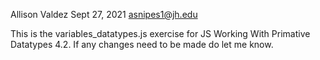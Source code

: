 Allison Valdez
Sept 27, 2021
asnipes1@jh.edu

This is the variables_datatypes.js exercise for JS Working With Primative Datatypes 4.2. If any changes need to be made do let me know.